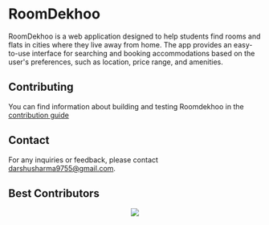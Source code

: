 # RoomDekhoo
RoomDekhoo is a web application designed to help students find rooms and flats in cities where they live away from home. The app provides an easy-to-use interface for searching and booking accommodations based on the user's preferences, such as location, price range, and amenities. 


## Contributing

You can find information about building and testing Roomdekhoo in the
[contribution guide](https://github.com/darshansharma19/RoomDekhoo/blob/main/CONTRIBUTING.md?plain=1)

## Contact
For any inquiries or feedback, please contact darshusharma9755@gmail.com.

## Best Contributors

<div align="center">
    <a  href="https://github.com/darshansharma19/RoomDekhoo/contributors">
        <img src="https://contrib.rocks/image?repo=darshansharma19/RoomDekhoo&anon=1" />
    </a>
</div>
